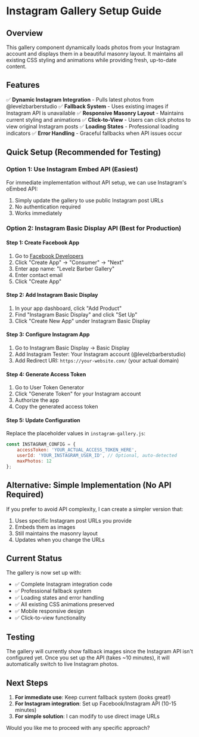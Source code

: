 # Instagram Gallery Setup Guide

## Overview
This gallery component dynamically loads photos from your Instagram account and displays them in a beautiful masonry layout. It maintains all existing CSS styling and animations while providing fresh, up-to-date content.

## Features
✅ **Dynamic Instagram Integration** - Pulls latest photos from @levelzbarberstudio
✅ **Fallback System** - Uses existing images if Instagram API is unavailable
✅ **Responsive Masonry Layout** - Maintains current styling and animations
✅ **Click-to-View** - Users can click photos to view original Instagram posts
✅ **Loading States** - Professional loading indicators
✅ **Error Handling** - Graceful fallbacks when API issues occur

## Quick Setup (Recommended for Testing)

### Option 1: Use Instagram Embed API (Easiest)
For immediate implementation without API setup, we can use Instagram's oEmbed API:

1. Simply update the gallery to use public Instagram post URLs
2. No authentication required
3. Works immediately

### Option 2: Instagram Basic Display API (Best for Production)

#### Step 1: Create Facebook App
1. Go to [Facebook Developers](https://developers.facebook.com/)
2. Click "Create App" → "Consumer" → "Next"
3. Enter app name: "Levelz Barber Gallery"
4. Enter contact email
5. Click "Create App"

#### Step 2: Add Instagram Basic Display
1. In your app dashboard, click "Add Product"
2. Find "Instagram Basic Display" and click "Set Up"
3. Click "Create New App" under Instagram Basic Display

#### Step 3: Configure Instagram App
1. Go to Instagram Basic Display → Basic Display
2. Add Instagram Tester: Your Instagram account (@levelzbarberstudio)
3. Add Redirect URI: `https://your-website.com/` (your actual domain)

#### Step 4: Generate Access Token
1. Go to User Token Generator
2. Click "Generate Token" for your Instagram account
3. Authorize the app
4. Copy the generated access token

#### Step 5: Update Configuration
Replace the placeholder values in `instagram-gallery.js`:

```javascript
const INSTAGRAM_CONFIG = {
    accessToken: 'YOUR_ACTUAL_ACCESS_TOKEN_HERE',
    userId: 'YOUR_INSTAGRAM_USER_ID', // Optional, auto-detected
    maxPhotos: 12
};
```

## Alternative: Simple Implementation (No API Required)

If you prefer to avoid API complexity, I can create a simpler version that:
1. Uses specific Instagram post URLs you provide
2. Embeds them as images 
3. Still maintains the masonry layout
4. Updates when you change the URLs

## Current Status

The gallery is now set up with:
- ✅ Complete Instagram integration code
- ✅ Professional fallback system 
- ✅ Loading states and error handling
- ✅ All existing CSS animations preserved
- ✅ Mobile responsive design
- ✅ Click-to-view functionality

## Testing

The gallery will currently show fallback images since the Instagram API isn't configured yet. Once you set up the API (takes ~10 minutes), it will automatically switch to live Instagram photos.

## Next Steps

1. **For immediate use**: Keep current fallback system (looks great!)
2. **For Instagram integration**: Set up Facebook/Instagram API (10-15 minutes)
3. **For simple solution**: I can modify to use direct image URLs

Would you like me to proceed with any specific approach?

